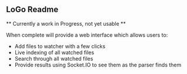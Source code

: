 ## LoGo Readme

** Currently a work in Progress, not yet usable **

When complete will provide a web interface which allows users to:

* Add files to watcher with a few clicks
* Live indexing of all watched files
* Search through all watched files
* Provide results using Socket.IO to see them as the parser finds them


